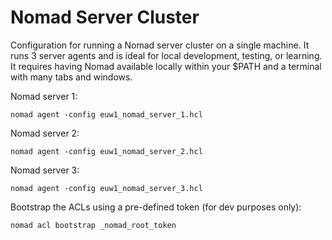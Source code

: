 # Nomad Server Cluster
Configuration for running a Nomad server cluster on a single machine. It runs 3 server agents and is
ideal for local development, testing, or learning. It requires having Nomad available locally within
your $PATH and a terminal with many tabs and windows.

Nomad server 1:
```console
nomad agent -config euw1_nomad_server_1.hcl
```

Nomad server 2:
```console
nomad agent -config euw1_nomad_server_2.hcl
```

Nomad server 3:
```console
nomad agent -config euw1_nomad_server_3.hcl
```

Bootstrap the ACLs using a pre-defined token (for dev purposes only):
```console
nomad acl bootstrap _nomad_root_token
```
